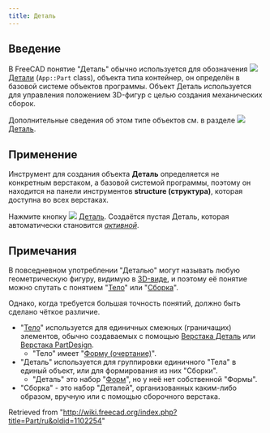 ```yaml
---
title: Деталь
---
```

## Введение

В FreeCAD понятие "Деталь" обычно используется для обозначения ![](/images/Std_Part.svg) [Детали](/Std_Part/ru "Std Part/ru") (`App::Part` class), объекта типа контейнер, он определён в базовой системе объектов программы. Объект Деталь используется для управления положением 3D-фигур с целью создания механических сборок.

Дополнительные сведения об этом типе объектов см. в разделе ![](/images/Std_Part.svg) [Деталь](/Std_Part/ru "Std Part/ru").

## Применение

Инструмент для создания объекта **Деталь** определяется не конкретным верстаком, а базовой системой программы, поэтому он находится на панели инструментов **structure (структура)**, которая доступна во всех верстаках.

Нажмите кнопку ![](/images/Std_Part.svg) [Деталь](/Std_Part/ru "Std Part/ru"). Создаётся пустая Деталь, которая автоматически становится *[активной](/Std_Part#Active_status/ru "Std Part")*.

## Примечания

В повседневном употреблении "Деталью" могут называть любую геометрическую фигуру, видимую в [3D-виде](/3D_view/ru "3D view/ru"), и поэтому её понятие можно спутать с понятием "[Тело](/Body/ru "Body/ru")" или "[Сборка](/Assembly/ru "Assembly/ru")".

Однако, когда требуется большая точность понятий, должно быть сделано чёткое различие.

* "[Тело](/Body/ru "Body/ru")" используется для единичных смежных (граничащих) элементов, обычно создаваемых с помощью [Верстака Деталь](/Part_Workbench/ru "Part Workbench/ru") или [Верстака PartDesign](/PartDesign_Workbench/ru "PartDesign Workbench/ru").
  + "Тело" имеет "[Форму (очертание)](/Shape/ru "Shape/ru")".
* "Деталь" используется для группировки единичного "Тела" в единый объект, или для формирования из них "Сборки".
  + "Деталь" это набор "[Форм](/Shape/ru "Shape/ru")", но у неё нет собственной "Формы".
* "Сборка" - это набор "Деталей", организованных каким-либо образом, вручную или с помощью сборочного верстака.

Retrieved from "<http://wiki.freecad.org/index.php?title=Part/ru&oldid=1102254>"